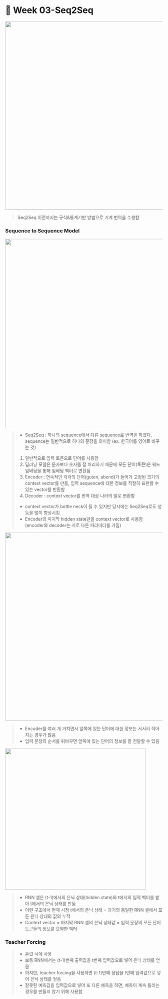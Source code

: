 # 🐥 Week 03-Seq2Seq


<img src="https://user-images.githubusercontent.com/33839093/110072191-bd6a8680-7dc0-11eb-8458-e862613c3d6e.JPG" width="600">

> Seq2Seq 이전까지는 규칙&통계기반 방법으로 기계 번역을 수행함

### Sequence to Sequence Model
<img src="https://user-images.githubusercontent.com/33839093/110072264-da06be80-7dc0-11eb-85a4-93f4fc506378.png" width="600">

> - Seq2Seq : 하나의 sequence에서 다른 sequence로 번역을 하겠다, sequence는 일반적으로 하나의 문장을 의미함 (ex. 한국어를 영어로 바꾸는 것)
> 1) 일반적으로 입력 토큰으로 단어를 사용함
> 2) 딥러닝 모델은 문자보다 숫자를 잘 처리하기 때문에 모든 단어(토큰)은 워드 임베딩을 통해 임베딩 벡터로 변환됨
> 3) Encoder : 연속적인 각각의 단어(guten, abend)가 들어가 고정된 크기의 context vector를 만듦, 입력 sequence에 대한 정보를 적절히 표현할 수 있는 vector를 반환함
> 4) Decoder : context vector를 번역 대상 나라의 말로 변환함
> - context vector가 bottle neck이 될 수 있지만 당시에는 Seq2Seq로도 성능을 많이 향상시킴
> - Encoder의 마지막 hidden state만을 context vector로 사용함 (encoder와 decoder는 서로 다른 파라미터를 가짐)

<img src="https://user-images.githubusercontent.com/33839093/110072310-ea1e9e00-7dc0-11eb-8d6d-1fd7d0e8ea87.png" width="600">

> - Encoder를 여러 개 거치면서 앞쪽에 있는 단어에 대한 정보는 서서히 작아지는 경우가 많음
> - 입력 문장의 순서를 뒤바꾸면 앞쪽에 있는 단어의 정보를 잘 전달할 수 있음  

<img src="https://user-images.githubusercontent.com/33839093/110072315-ebe86180-7dc0-11eb-9a6a-c7681f6ba63c.png" width="450">

> - RNN 셀은 (t-1)에서의 은닉 상태(hidden state)와 t에서의 입력 벡터를 받아 t에서의 은닉 상태를 만듦
> - 이런 구조에서 현재 시점 t에서의 은닉 상태 = 과거의 동일한 RNN 셀에서 모든 은닉 상태의 값의 누적
> - Context vector = 마지막 RNN 셀의 은닉 상태값 = 입력 문장의 모든 단어 토큰들의 정보를 요약한 벡터

### Teacher Forcing
> - 훈련 시에 사용
> - 보통 RNN에서는 (t-1)번째 출력값을 t번째 입력값으로 넣어 은닉 상태를 얻음
> - 하지만, teacher forcing을 사용하면 (t-1)번째 정답을 t번째 입력값으로 넣어 은닉 상태를 얻음
> - 잘못된 예측값을 입력값으로 넣어 또 다른 예측을 하면, 예측이 계속 틀리는 경우를 만들지 않기 위해 사용함
